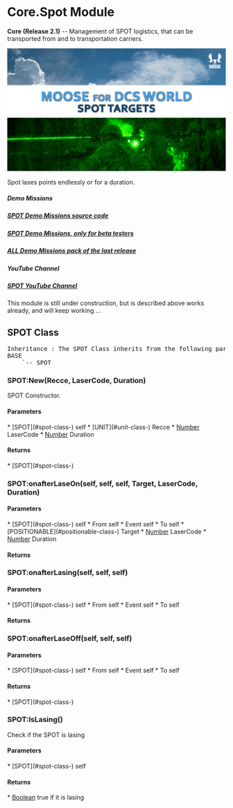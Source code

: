 # Core.Spot Module
**Core  (Release 2.1)** -- Management of SPOT logistics, that can be transported from and to transportation carriers.

![Banner Image](/includes/Pictures/SPOT/Dia1.JPG)



Spot lases points endlessly or for a duration.



#####  Demo Missions

#####  [SPOT Demo Missions source code]()

#####  [SPOT Demo Missions, only for beta testers]()

#####  [ALL Demo Missions pack of the last release](https://github.com/FlightControl-Master/MOOSE_MISSIONS/releases)



#####  YouTube Channel

#####  [SPOT YouTube Channel]()



This module is still under construction, but is described above works already, and will keep working ...


## SPOT Class
<pre>
Inheritance : The SPOT Class inherits from the following parents :
BASE
	`-- SPOT
</pre>

### SPOT:New(Recce, LaserCode, Duration)
SPOT Constructor.

<h4> Parameters </h4>
* [SPOT](#spot-class-)
self
* [UNIT](#unit-class-) Recce
* <u>Number</u> LaserCode
* <u>Number</u> Duration

<h4> Returns </h4>
* [SPOT](#spot-class-)



### SPOT:onafterLaseOn(self, self, self, Target, LaserCode, Duration)

<h4> Parameters </h4>
* [SPOT](#spot-class-)
self
* From self
* Event self
* To self
* [POSITIONABLE](#positionable-class-) Target
* <u>Number</u> LaserCode
* <u>Number</u> Duration

<h4> Returns </h4>

### SPOT:onafterLasing(self, self, self)

<h4> Parameters </h4>
* [SPOT](#spot-class-)
self
* From self
* Event self
* To self

<h4> Returns </h4>

### SPOT:onafterLaseOff(self, self, self)

<h4> Parameters </h4>
* [SPOT](#spot-class-)
self
* From self
* Event self
* To self

<h4> Returns </h4>
* [SPOT](#spot-class-)



### SPOT:IsLasing()
Check if the SPOT is lasing

<h4> Parameters </h4>
* [SPOT](#spot-class-)
self

<h4> Returns </h4>
* <u>Boolean</u>  true if it is lasing


